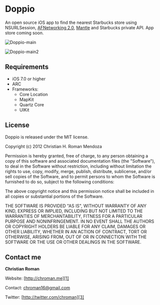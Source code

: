Doppio
=======================
An open source iOS app to find the nearest Starbucks store using NSURLSession, [AFNetworking 2.0][4], [Mantle][5] and Starbucks private API. App store coming soon.

![Doppio-main](http://chroman.me/wp-content/uploads/2013/12/doppio1.png)

![Doppio-main2](http://chroman.me/wp-content/uploads/2013/12/doppio2.png)

Requirements
----------
* iOS 7.0 or higher
* ARC
* Frameworks:
    * Core Location
    * MapKit
    * Quartz Core
    * UIKit

## License
Doppio is released under the MIT license.

Copyright (c) 2012 Christian H. Roman Mendoza

Permission is hereby granted, free of charge, to any person obtaining a copy
of this software and associated documentation files (the "Software"), to deal
in the Software without restriction, including without limitation the rights
to use, copy, modify, merge, publish, distribute, sublicense, and/or sell
copies of the Software, and to permit persons to whom the Software is
furnished to do so, subject to the following conditions:

The above copyright notice and this permission notice shall be included in
all copies or substantial portions of the Software.

THE SOFTWARE IS PROVIDED "AS IS", WITHOUT WARRANTY OF ANY KIND, EXPRESS OR
IMPLIED, INCLUDING BUT NOT LIMITED TO THE WARRANTIES OF MERCHANTABILITY,
FITNESS FOR A PARTICULAR PURPOSE AND NONINFRINGEMENT. IN NO EVENT SHALL THE
AUTHORS OR COPYRIGHT HOLDERS BE LIABLE FOR ANY CLAIM, DAMAGES OR OTHER
LIABILITY, WHETHER IN AN ACTION OF CONTRACT, TORT OR OTHERWISE, ARISING FROM,
OUT OF OR IN CONNECTION WITH THE SOFTWARE OR THE USE OR OTHER DEALINGS IN
THE SOFTWARE.

Contact me
----------

**Christian Roman**
  
Website: [http://chroman.me][1]

Contact: [chroman16@gmail.com][2]

Twitter: [http://twitter.com/chroman][3] 

  [1]: http://chroman.me
  [2]: mailto:chroman16@gmail.com
  [3]: http://twitter.com/chroman
  [4]: https://github.com/AFNetworking/AFNetworking
  [5]: https://github.com/MantleFramework/Mantle